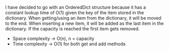 I have decided to go with an OrderedDict structure because it has a constant lookup time of O(1) given the key of the item stored in the dictionary. When getting/using an item from the dictionary, it will be moved to the end. When inserting a new item, it will be added as the last item in the dictionary. If the capacity is reached the first item gets removed.

- Space complexity -> O(n), n = capacity
- Time complexity -> O(1) for both get and add methods
